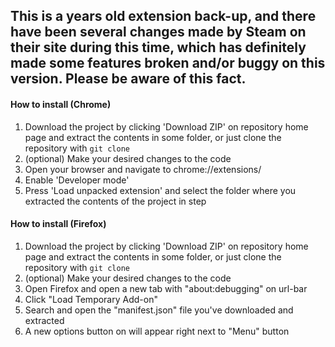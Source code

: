 ## This is a years old extension back-up, and there have been several changes made by Steam on their site during this time, which has definitely made some features broken and/or buggy on this version. Please be aware of this fact.

#### How to install (Chrome)

1. Download the project by clicking 'Download ZIP' on repository home page and extract the contents in some folder, or just clone the repository with `git clone`
2. (optional) Make your desired changes to the code
3. Open your browser and navigate to chrome://extensions/
4. Enable 'Developer mode'
5. Press 'Load unpacked extension' and select the folder where you extracted the contents of the project in step

#### How to install (Firefox)

1. Download the project by clicking 'Download ZIP' on repository home page and extract the contents in some folder, or just clone the repository with `git clone`
2. (optional) Make your desired changes to the code
3. Open Firefox and open a new tab with "about:debugging" on url-bar
4. Click "Load Temporary Add-on"
5. Search and open the "manifest.json" file you've downloaded and extracted
6. A new options button on will appear right next to "Menu" button
